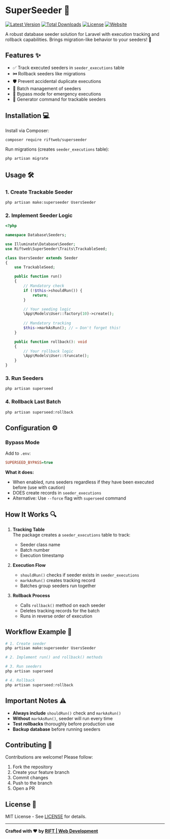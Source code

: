 # SuperSeeder 🚀

[![Latest Version](https://img.shields.io/packagist/v/riftweb/superseeder?style=flat-square)](https://packagist.org/packages/riftweb/superseeder)
[![Total Downloads](https://img.shields.io/packagist/dt/riftweb/superseeder?style=flat-square)](https://packagist.org/packages/riftweb/superseeder)
[![License](https://img.shields.io/github/license/riftwebdev/superseeder?style=flat-square)](https://github.com/riftwebdev/SuperSeeder/blob/main/LICENSE.md)
[![Website](https://img.shields.io/badge/Website-RIFT%20%7C%20Web%20Development-black?style=flat-square)](https://riftweb.com)

A robust database seeder solution for Laravel with execution tracking and rollback capabilities. Brings migration-like behavior to your seeders! 🔄

## Features ✨

- ✅ Track executed seeders in `seeder_executions` table
- ⏮️ Rollback seeders like migrations
- 🛡️ Prevent accidental duplicate executions
- 🔄 Batch management of seeders
- 🚦 Bypass mode for emergency executions
- 🚀 Generator command for trackable seeders

## Installation 💻

Install via Composer:
```bash
composer require riftweb/superseeder
```

Run migrations (creates `seeder_executions` table):
```bash
php artisan migrate
```

## Usage 🛠️

### 1. Create Trackable Seeder
```bash
php artisan make:superseeder UsersSeeder
```

### 2. Implement Seeder Logic
```php
<?php

namespace Database\Seeders;

use Illuminate\Database\Seeder;
use Riftweb\SuperSeeder\Traits\TrackableSeed;

class UsersSeeder extends Seeder
{
    use TrackableSeed;

    public function run()
    {
        // Mandatory check
        if (!$this->shouldRun()) {
            return;
        }

        // Your seeding logic
        \App\Models\User::factory(10)->create();
        
        // Mandatory tracking
        $this->markAsRun(); // ← Don't forget this!
    }

    public function rollback(): void
    {
        // Your rollback logic
        \App\Models\User::truncate();
    }
}
```

### 3. Run Seeders
```bash
php artisan superseed
```

### 4. Rollback Last Batch
```bash
php artisan superseed:rollback
```

## Configuration ⚙️

### Bypass Mode
Add to `.env`:
```ini
SUPERSEED_BYPASS=true
```
**What it does:**
- When enabled, runs seeders regardless if they have been executed before (use with caution)
- DOES create records in `seeder_executions`
- Alternative: Use `--force` flag with `superseed` command

## How It Works 🔍

1. **Tracking Table**  
   The package creates a `seeder_executions` table to track:
    - Seeder class name
    - Batch number
    - Execution timestamp

2. **Execution Flow**
    - `shouldRun()` checks if seeder exists in `seeder_executions`
    - `markAsRun()` creates tracking record
    - Batches group seeders run together

3. **Rollback Process**
    - Calls `rollback()` method on each seeder
    - Deletes tracking records for the batch
    - Runs in reverse order of execution

## Workflow Example 🔄

```bash
# 1. Create seeder
php artisan make:superseeder UsersSeeder

# 2. Implement run() and rollback() methods

# 3. Run seeders
php artisan superseed

# 4. Rollback
php artisan superseed:rollback
```

## Important Notes ⚠️

- **Always include** `shouldRun()` check and `markAsRun()`
- **Without** `markAsRun()`, seeder will run every time
- **Test rollbacks** thoroughly before production use
- **Backup database** before running seeders

## Contributing 🤝

Contributions are welcome! Please follow:
1. Fork the repository
2. Create your feature branch
3. Commit changes
4. Push to the branch
5. Open a PR

## License 📄

MIT License - See [LICENSE](LICENSE.md) for details.

---

**Crafted with ❤️ by [RIFT | Web Development](https://riftweb.com)**